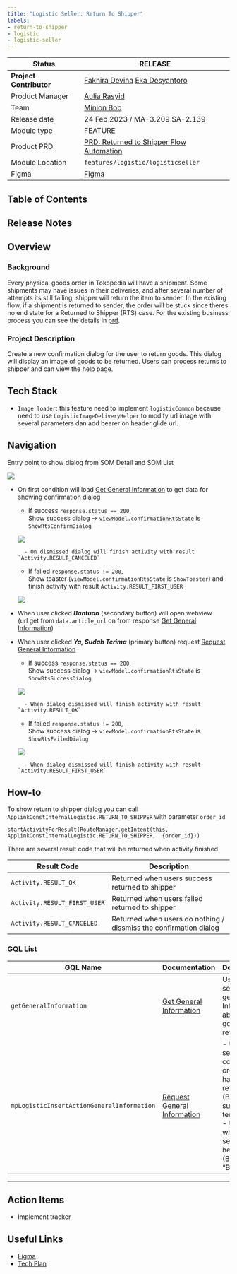 ```yaml
---
title: "Logistic Seller: Return To Shipper"
labels:
- return-to-shipper
- logistic
- logistic-seller
---
```


<!--left header table-->
| **Status** |  <!--start status:GREEN-->RELEASE<!--end status-->  |
| --- | --- |
| **Project Contributor** | [Fakhira Devina](https://tokopedia.atlassian.net/wiki/people/61077e53b704b40068e80a8e?ref=confluence) [Eka Desyantoro](https://tokopedia.atlassian.net/wiki/people/6283196bd9ddcc006e9c7a85?ref=confluence)  |
| Product Manager | [Aulia Rasyid](https://tokopedia.atlassian.net/wiki/people/613e9e61e7c328007069f2b6?ref=confluence)  |
| Team |  [Minion Bob](https://tokopedia.atlassian.net/people/team/2373d8a6-1afc-4f2a-aa7a-63855c273051)  |
| Release date |  24 Feb 2023 / <!--start status:GREY-->MA-3.209<!--end status--> <!--start status:GREY-->SA-2.139<!--end status-->  |
| Module type | <!--start status:YELLOW-->FEATURE<!--end status--> |
| Product PRD | [PRD: Returned to Shipper Flow Automation](https://tokopedia.atlassian.net/wiki/spaces/LG/pages/2006223361/PRD%3A+Returned+to+Shipper+Flow+Automation)  |
| Module Location | `features/logistic/logisticseller` |
| Figma | [Figma](https://www.figma.com/file/1m6rwoPxdL5C3iSn2vDlZi/BOM-%26-SOM---Returned-to-Shipper-Flow-Automation?node-id=2%3A2&t=tgUYlDoXmLiT1nkQ-0) |

## Table of Contents

<!--toc-->

## Release Notes

<!--start expand:24 Feb 2023 (MA-3.209/SA-2.139)-->

<!--end expand-->

## Overview

### Background

Every physical goods order in Tokopedia will have a shipment. Some shipments may have issues in their deliveries, and after several number of attempts its still failing, shipper will return the item to sender. In the existing flow, if a shipment is returned to sender, the order will be stuck since theres no end state for a Returned to Shipper (RTS) case. For the existing business process you can see the details in [prd](https://tokopedia.atlassian.net/wiki/spaces/LG/pages/2006223361/PRD+Returned+to+Shipper+Flow+Automation).

### Project Description

Create a new confirmation dialog for the user to return goods. This dialog will display an image of goods to be returned. Users can process returns to shipper and can view the help page.

## Tech Stack

- `Image loader`: this feature need to implement `logisticCommon` because need to use `LogisticImageDeliveryHelper` to modify url image with several parameters dan add bearer on header glide url.

## Navigation

Entry point to show dialog from SOM Detail and SOM List 

![](../res/returntoshipper/Screen%20Shot%202022-12-09%20at%2009.47.04.png)

- On first condition will load [Get General Information](https://tokopedia.atlassian.net/wiki/spaces/LG/pages/2096759219/Get+General+Information) to get data for showing confirmation dialog


	- If success `response.status == 200`,   
	Show success dialog → `viewModel.confirmationRtsState` is `ShowRtsConfirmDialog`
	
	![](../res/returntoshipper/Screen%20Shot%202023-03-07%20at%2014.14.00.png)
	
	
		- On dismissed dialog will finish activity with result `Activity.RESULT_CANCELED`
	- If failed `response.status != 200`,   
	Show toaster (`viewModel.confirmationRtsState` is `ShowToaster`) and finish activity with result `Activity.RESULT_FIRST_USER`
	
	![](../res/returntoshipper/Screen%20Shot%202023-03-07%20at%2014.46.51.png)
- When user clicked ***Bantuan*** (secondary button) will open webview   
(url get from `data.article_url` on from response [Get General Information](https://tokopedia.atlassian.net/wiki/spaces/LG/pages/2096759219/Get+General+Information))
- When user clicked ***Ya, Sudah Terima*** (primary button) request [Request General Information](https://tokopedia.atlassian.net/wiki/spaces/LG/pages/2096828655/Request+General+Information)


	- If success `response.status == 200`,   
	Show success dialog → `viewModel.confirmationRtsState` is `ShowRtsSuccessDialog`
	
	![](../res/returntoshipper/Screen%20Shot%202022-12-09%20at%2016.33.17.png)
	
	
		- When dialog dismissed will finish activity with result `Activity.RESULT_OK`
	- If failed `response.status != 200`,   
	Show success dialog → `viewModel.confirmationRtsState` is `ShowRtsFailedDialog`
	
	![](../res/returntoshipper/Screen%20Shot%202022-12-09%20at%2016.34.23.png)
	
	
		- When dialog dismissed will finish activity with result `Activity.RESULT_FIRST_USER`

## How-to

To show return to shipper dialog you can call `ApplinkConstInternalLogistic.RETURN_TO_SHIPPER` with parameter `order_id`



```
startActivityForResult(RouteManager.getIntent(this, ApplinkConstInternalLogistic.RETURN_TO_SHIPPER,  {order_id}))
```

There are several result code that will be returned when activity finished



| **Result Code** | **Description** |
| --- | --- |
| `Activity.RESULT_OK` | Returned when users success returned to shipper |
| `Activity.RESULT_FIRST_USER` | Returned when users failed returned to shipper |
| `Activity.RESULT_CANCELED` | Returned when users do nothing / dissmiss the confirmation dialog |

### GQL List



| **GQL Name** | **Documentation** | **Description** |
| --- | --- | --- |
| `getGeneralInformation` | [Get General Information](https://tokopedia.atlassian.net/wiki/spaces/LG/pages/2096759219/Get+General+Information)  | Used for sellers get general Information about goods to be returned |
| `mpLogisticInsertActionGeneralInformation` | [Request General Information](https://tokopedia.atlassian.net/wiki/spaces/LG/pages/2096828655/Request+General+Information)  | - Used for sellers to confirm order that have been returned. (Button “Ya, sudah terima).<br/>- Used when the seller click help button. (Button “Bantuan”).<br/> |



---

## Action Items

- Implement tracker

## Useful Links

- [Figma](https://www.figma.com/file/1m6rwoPxdL5C3iSn2vDlZi/BOM-%26-SOM---Returned-to-Shipper-Flow-Automation?node-id=2%3A2&t=tgUYlDoXmLiT1nkQ-0)
- [Tech Plan](https://tokopedia.atlassian.net/wiki/spaces/PA/pages/2097028105/Return+To+Shipper)